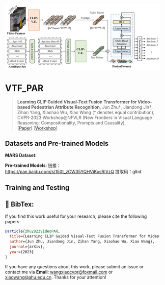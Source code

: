 <img src="https://github.com/Event-AHU/VTF_PAR/blob/main/figures/frameworkV4.jpg" width="600">


# VTF_PAR
> **Learning CLIP Guided Visual-Text Fusion Transformer for Video-based Pedestrian Attribute Recognition**, Jun Zhu†, Jiandong Jin†, Zihan Yang, Xiaohao Wu, Xiao Wang († denotes equal contribution), CVPR-2023 Workshop@NFVLR (New Frontiers in Visual Language Reasoning: Compositionality, Prompts and Causality),  
[[Paper]()] 
[[Workshop](https://nfvlr-workshop.github.io/)] 



## Datasets and Pre-trained Models 

**MARS Dataset**: 

**Pre-trained Models**: 链接：https://pan.baidu.com/s/150t_zCW35YQHViKxsRIVzQ  提取码：glbd 

## Training and Testing 




## :page_with_curl: BibTex: 
If you find this work useful for your research, please cite the following papers: 

```bibtex
@article{zhu2023videoPAR,
  title={Learning CLIP Guided Visual-Text Fusion Transformer for Video-based Pedestrian Attribute Recognition},
  author={Jun Zhu, Jiandong Jin, Zihan Yang, Xiaohao Wu, Xiao Wang},
  journal={arXiv},
  year={2023}
}
```

If you have any questions about this work, please submit an issue or contact me via **Email**: wangxiaocvpr@foxmail.com or xiaowang@ahu.edu.cn. Thanks for your attention! 





